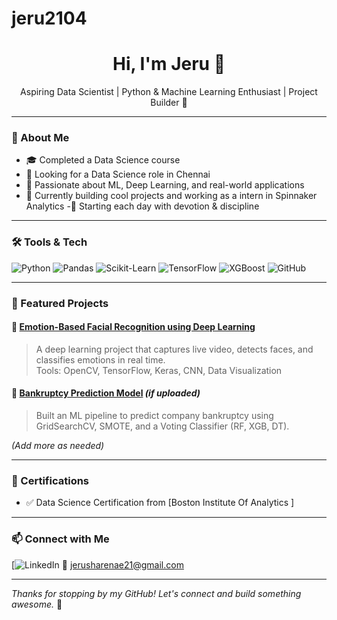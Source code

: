 # jeru2104
<h1 align="center">Hi, I'm Jeru 👋</h1>

<p align="center">
  Aspiring Data Scientist | Python & Machine Learning Enthusiast | Project Builder 🚀
</p>

---

### 🧠 About Me

- 🎓 Completed a Data Science course  
- 💼 Looking for a Data Science role in Chennai  
- 🤖 Passionate about ML, Deep Learning, and real-world applications  
- 🌱 Currently building cool projects and working as a intern in Spinnaker Analytics 
-🛐 Starting each day with devotion & discipline

---

### 🛠️ Tools & Tech

![Python](https://img.shields.io/badge/Python-3776AB?style=for-the-badge&logo=python&logoColor=white)
![Pandas](https://img.shields.io/badge/Pandas-150458?style=for-the-badge&logo=pandas&logoColor=white)
![Scikit-Learn](https://img.shields.io/badge/Scikit--Learn-F7931E?style=for-the-badge&logo=scikit-learn&logoColor=white)
![TensorFlow](https://img.shields.io/badge/TensorFlow-FF6F00?style=for-the-badge&logo=TensorFlow&logoColor=white)
![XGBoost](https://img.shields.io/badge/XGBoost-AA0000?style=for-the-badge&logo=xgboost&logoColor=white)
![GitHub](https://img.shields.io/badge/GitHub-181717?style=for-the-badge&logo=github&logoColor=white)

---

### 📂 Featured Projects

#### 📌 [Emotion-Based Facial Recognition using Deep Learning](https://github.com/jeru2104/emotion-recognition)
> A deep learning project that captures live video, detects faces, and classifies emotions in real time.  
> Tools: OpenCV, TensorFlow, Keras, CNN, Data Visualization

#### 📌 [Bankruptcy Prediction Model](https://github.com/jeru2104/bankruptcy-prediction) *(if uploaded)*
> Built an ML pipeline to predict company bankruptcy using GridSearchCV, SMOTE, and a Voting Classifier (RF, XGB, DT).

*(Add more as needed)*

---

### 📜 Certifications

- ✅ Data Science Certification from [Boston Institute Of Analytics ] 


---

### 📫 Connect with Me

[![LinkedIn](www.linkedin.com/in/jerusha-renae-data-scientist)
📧 jerusharenae21@gmail.com 

---

*Thanks for stopping by my GitHub! Let's connect and build something awesome.* 🚀
